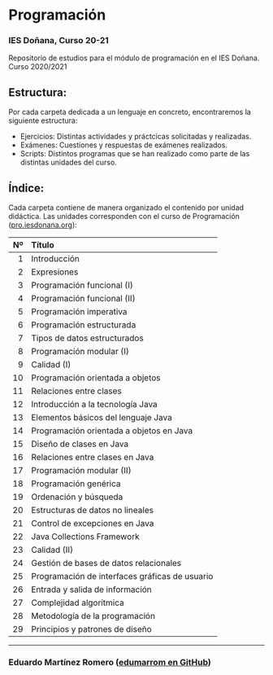 # Programación
### IES Doñana, Curso 20-21
Repositorio de estudios para el módulo de programación en el IES Doñana. Curso 2020/2021

## Estructura:
Por cada carpeta dedicada a un lenguaje en concreto, encontraremos la siguiente estructura:
- Ejercicios: Distintas actividades y práctcicas solicitadas y realizadas.
- Exámenes: Cuestiones y respuestas de exámenes realizados.
- Scripts: Distintos programas que se han realizado como parte de las distintas unidades del curso.

## Índice:
Cada carpeta contiene de manera organizado el contenido por unidad didáctica. Las unidades corresponden con el curso de Programación ([pro.iesdonana.org](https://pro.iesdonana.org/)):

| Nº | Título |
|---:|:-------|
|  1 | Introducción |
|  2 | Expresiones |
|  3 | Programación funcional (I) |
|  4 | Programación funcional (II) |
|  5 | Programación imperativa |
|  6 | Programación estructurada |
|  7 | Tipos de datos estructurados |
|  8 | Programación modular (I) |
|  9 | Calidad (I) |
| 10 | Programación orientada a objetos |
| 11 | Relaciones entre clases |
| 12 | Introducción a la tecnología Java |
| 13 | Elementos básicos del lenguaje Java |
| 14 | Programación orientada a objetos en Java |
| 15 | Diseño de clases en Java |
| 16 | Relaciones entre clases en Java |
| 17 | Programación modular (II) |
| 18 | Programación genérica |
| 19 | Ordenación y búsqueda |
| 20 | Estructuras de datos no lineales |
| 21 | Control de excepciones en Java |
| 22 | Java Collections Framework |
| 23 | Calidad (II) |
| 24 | Gestión de bases de datos relacionales |
| 25 | Programación de interfaces gráficas de usuario |
| 26 | Entrada y salida de información |
| 27 | Complejidad algorítmica |
| 28 | Metodología de la programación |
| 29 | Principios y patrones de diseño |
---
### Eduardo Martínez Romero ([edumarrom en GitHub](https://github.com/edumarrom))
